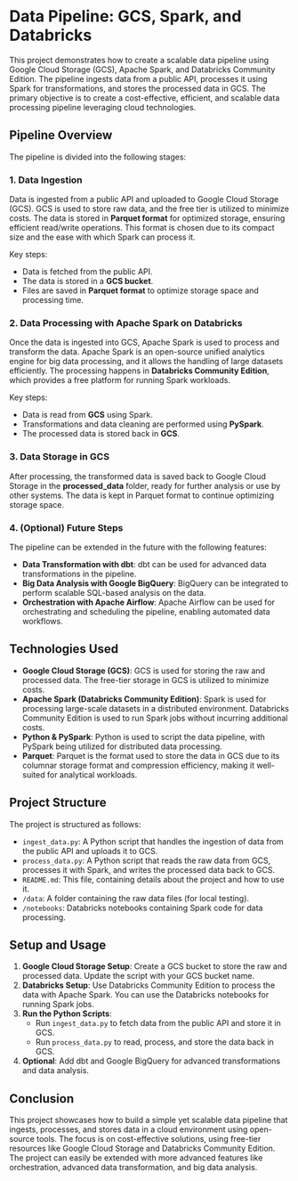# Data Pipeline: GCS, Spark, and Databricks

This project demonstrates how to create a scalable data pipeline using Google Cloud Storage (GCS), Apache Spark, and Databricks Community Edition. The pipeline ingests data from a public API, processes it using Spark for transformations, and stores the processed data in GCS. The primary objective is to create a cost-effective, efficient, and scalable data processing pipeline leveraging cloud technologies.

## Pipeline Overview

The pipeline is divided into the following stages:

### 1. Data Ingestion

Data is ingested from a public API and uploaded to Google Cloud Storage (GCS). GCS is used to store raw data, and the free tier is utilized to minimize costs. The data is stored in **Parquet format** for optimized storage, ensuring efficient read/write operations. This format is chosen due to its compact size and the ease with which Spark can process it.

Key steps:
- Data is fetched from the public API.
- The data is stored in a **GCS bucket**.
- Files are saved in **Parquet format** to optimize storage space and processing time.

### 2. Data Processing with Apache Spark on Databricks

Once the data is ingested into GCS, Apache Spark is used to process and transform the data. Apache Spark is an open-source unified analytics engine for big data processing, and it allows the handling of large datasets efficiently. The processing happens in **Databricks Community Edition**, which provides a free platform for running Spark workloads.

Key steps:
- Data is read from **GCS** using Spark.
- Transformations and data cleaning are performed using **PySpark**.
- The processed data is stored back in **GCS**.

### 3. Data Storage in GCS

After processing, the transformed data is saved back to Google Cloud Storage in the **processed_data** folder, ready for further analysis or use by other systems. The data is kept in Parquet format to continue optimizing storage space.

### 4. (Optional) Future Steps

The pipeline can be extended in the future with the following features:
- **Data Transformation with dbt**: dbt can be used for advanced data transformations in the pipeline.
- **Big Data Analysis with Google BigQuery**: BigQuery can be integrated to perform scalable SQL-based analysis on the data.
- **Orchestration with Apache Airflow**: Apache Airflow can be used for orchestrating and scheduling the pipeline, enabling automated data workflows.

## Technologies Used

- **Google Cloud Storage (GCS)**: GCS is used for storing the raw and processed data. The free-tier storage in GCS is utilized to minimize costs.
- **Apache Spark (Databricks Community Edition)**: Spark is used for processing large-scale datasets in a distributed environment. Databricks Community Edition is used to run Spark jobs without incurring additional costs.
- **Python & PySpark**: Python is used to script the data pipeline, with PySpark being utilized for distributed data processing.
- **Parquet**: Parquet is the format used to store the data in GCS due to its columnar storage format and compression efficiency, making it well-suited for analytical workloads.

## Project Structure

The project is structured as follows:

- `ingest_data.py`: A Python script that handles the ingestion of data from the public API and uploads it to GCS.
- `process_data.py`: A Python script that reads the raw data from GCS, processes it with Spark, and writes the processed data back to GCS.
- `README.md`: This file, containing details about the project and how to use it.
- `/data`: A folder containing the raw data files (for local testing).
- `/notebooks`: Databricks notebooks containing Spark code for data processing.

## Setup and Usage

1. **Google Cloud Storage Setup**: Create a GCS bucket to store the raw and processed data. Update the script with your GCS bucket name.
2. **Databricks Setup**: Use Databricks Community Edition to process the data with Apache Spark. You can use the Databricks notebooks for running Spark jobs.
3. **Run the Python Scripts**: 
   - Run `ingest_data.py` to fetch data from the public API and store it in GCS.
   - Run `process_data.py` to read, process, and store the data back in GCS.
4. **Optional**: Add dbt and Google BigQuery for advanced transformations and data analysis.

## Conclusion

This project showcases how to build a simple yet scalable data pipeline that ingests, processes, and stores data in a cloud environment using open-source tools. The focus is on cost-effective solutions, using free-tier resources like Google Cloud Storage and Databricks Community Edition. The project can easily be extended with more advanced features like orchestration, advanced data transformation, and big data analysis.


